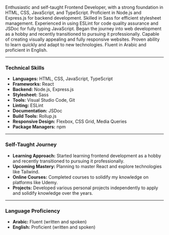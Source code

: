 Enthusiastic and self-taught Frontend Developer, with a strong foundation in HTML, CSS, JavaScript, and TypeScript. Proficient in Node.js and Express.js for backend development. Skilled in Sass for efficient stylesheet management. Experienced in using ESLint for code quality assurance and JSDoc for fully typing JavaScript. Began the journey into web development as a hobby and recently transitioned to pursuing it professionally. Capable of creating visually appealing and fully responsive websites. Proven ability to learn quickly and adapt to new technologies. Fluent in Arabic and proficient in English.

---

### Technical Skills

- **Languages:** HTML, CSS, JavaScript, TypeScript
- **Frameworks:** React
- **Backend:** Node.js, Express.js
- **Stylesheet:** Sass
- **Tools:** Visual Studio Code, Git
- **Linting:** ESLint
- **Documentation:** JSDoc
- **Build Tools:** Rollup.js
- **Responsive Design:** Flexbox, CSS Grid, Media Queries
- **Package Managers:** npm

---

### Self-Taught Journey

- **Learning Approach:** Started learning frontend development as a hobby and recently transitioned to pursuing it professionally.
- **Upcoming Mastery:** Planning to master React and explore technologies like Tailwind.
- **Online Courses:** Completed courses to solidify my knowledge on platforms like Udemy.
- **Projects:** Developed various personal projects independently to apply and solidify knowledge over the years.

---

### Language Proficiency

- **Arabic:** Fluent (written and spoken)
- **English:** Proficient (written and spoken)
